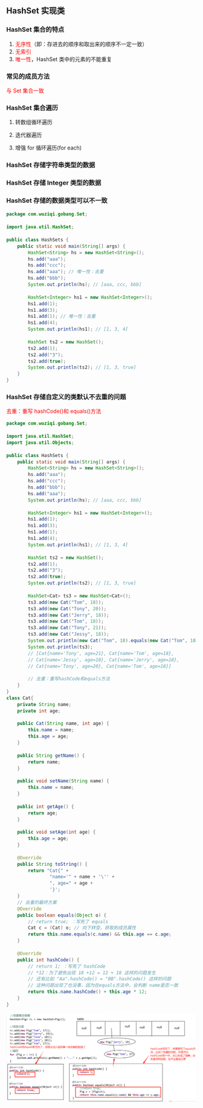 ## HashSet 实现类

### HashSet 集合的特点

1. <font color=red>无序性</font>（即：存进去的顺序和取出来的顺序不一定一致）
2. <font color=red>无索引</font>
3. <font color=red>唯一性</font>，HashSet 类中的元素的不能重复

### 常见的成员方法

<font color=red><RouteLink to="/admin/Java/Java常用Api/单列集合Collection/Set/Set接口.md">与 Set 集合</RouteLink>一致</font>

### HashSet 集合遍历

1. 转数组循环遍历

2. 迭代器遍历

3. 增强 for 循环遍历(for each)

### HashSet 存储字符串类型的数据

### HashSet 存储 Integer 类型的数据

### HashSet 存储的数据类型可以不一致

```java
package com.wuziqi.gobang.Set;

import java.util.HashSet;

public class HashSets {
    public static void main(String[] args) {
        HashSet<String> hs = new HashSet<String>();
        hs.add("aaa");
        hs.add("ccc");
        hs.add("aaa"); // 唯一性：去重
        hs.add("bbb");
        System.out.println(hs); // [aaa, ccc, bbb]

        HashSet<Integer> hs1 = new HashSet<Integer>();
        hs1.add(1);
        hs1.add(3);
        hs1.add(1); // 唯一性：去重
        hs1.add(4);
        System.out.println(hs1); // [1, 3, 4]

        HashSet ts2 = new HashSet();
        ts2.add(1);
        ts2.add("3");
        ts2.add(true);
        System.out.println(ts2); // [1, 3, true]
    }
}
```

### HashSet 存储自定义的类默认不去重的问题

<font color = red>去重：重写 hashCode()和 equals()方法</font>

```java
package com.wuziqi.gobang.Set;

import java.util.HashSet;
import java.util.Objects;

public class HashSets {
    public static void main(String[] args) {
        HashSet<String> hs = new HashSet<String>();
        hs.add("aaa");
        hs.add("ccc");
        hs.add("bbb");
        hs.add("aaa");
        System.out.println(hs); // [aaa, ccc, bbb]

        HashSet<Integer> hs1 = new HashSet<Integer>();
        hs1.add(1);
        hs1.add(3);
        hs1.add(1);
        hs1.add(4);
        System.out.println(hs1); // [1, 3, 4]

        HashSet ts2 = new HashSet();
        ts2.add(1);
        ts2.add("3");
        ts2.add(true);
        System.out.println(ts2); // [1, 3, true]

        HashSet<Cat> ts3 = new HashSet<Cat>();
        ts3.add(new Cat("Tom", 18));
        ts3.add(new Cat("Tony", 20));
        ts3.add(new Cat("Jerry", 18));
        ts3.add(new Cat("Tom", 18));
        ts3.add(new Cat("Tony", 21));
        ts3.add(new Cat("Jessy", 18));
        System.out.println(new Cat("Tom", 18).equals(new Cat("Tom", 18))); // false
        System.out.println(ts3);
        // [Cat{name='Tony', age=21}, Cat{name='Tom', age=18},
        // Cat{name='Jessy', age=18}, Cat{name='Jerry', age=18},
        // Cat{name='Tony', age=20}, Cat{name='Tom', age=18}]

        // 去重：重写hashCode和equals方法
    }
}
class Cat{
    private String name;
    private int age;

    public Cat(String name, int age) {
        this.name = name;
        this.age = age;
    }

    public String getName() {
        return name;
    }

    public void setName(String name) {
        this.name = name;
    }

    public int getAge() {
        return age;
    }

    public void setAge(int age) {
        this.age = age;
    }

    @Override
    public String toString() {
        return "Cat{" +
                "name='" + name + '\'' +
                ", age=" + age +
                '}';
    }
    // 去重的最终方案
    @Override
    public boolean equals(Object o) {
        // return true; ：写死了 equals
        Cat c = (Cat) o; // 向下转型，获取到成员属性
        return this.name.equals(c.name) && this.age == c.age;
    }

    @Override
    public int hashCode() {
        // return 1; ：写死了 hashCode
        // *12：为了避免出现 18 +12 = 12 + 18 这样的问题发生
        // 还有比如 "Aa".hashCode() = "BB".hashCode() 这样的问题
        // 这种问题出现了也没事，因为在equals方法中，会判断 name是否一致
        return this.name.hashCode() + this.age * 12;
    }
}
```

![HashSet去重](../../../../images/HashSet去重.jpg)
